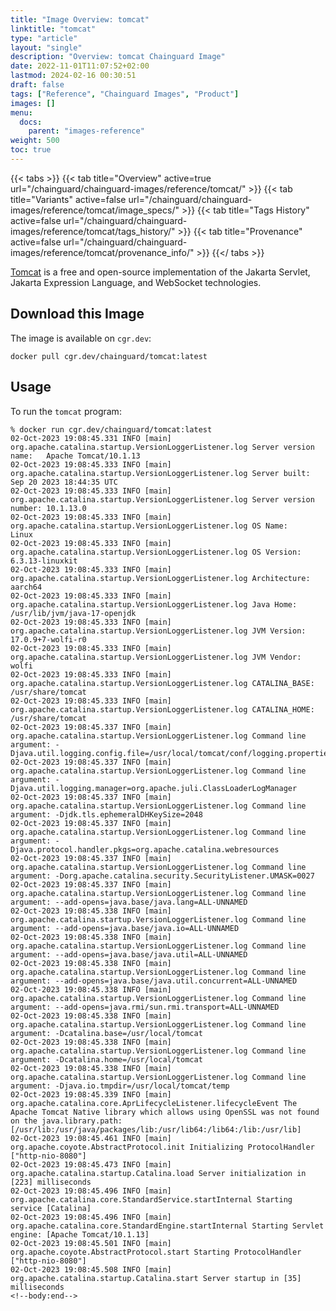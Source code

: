 ```yaml
---
title: "Image Overview: tomcat"
linktitle: "tomcat"
type: "article"
layout: "single"
description: "Overview: tomcat Chainguard Image"
date: 2022-11-01T11:07:52+02:00
lastmod: 2024-02-16 00:30:51
draft: false
tags: ["Reference", "Chainguard Images", "Product"]
images: []
menu: 
  docs: 
    parent: "images-reference"
weight: 500
toc: true
---
```


{{< tabs >}}
{{< tab title="Overview" active=true url="/chainguard/chainguard-images/reference/tomcat/" >}}
{{< tab title="Variants" active=false url="/chainguard/chainguard-images/reference/tomcat/image_specs/" >}}
{{< tab title="Tags History" active=false url="/chainguard/chainguard-images/reference/tomcat/tags_history/" >}}
{{< tab title="Provenance" active=false url="/chainguard/chainguard-images/reference/tomcat/provenance_info/" >}}
{{</ tabs >}}



<!--overview:start-->
[Tomcat](https://tomcat.apache.org/) is a free and open-source implementation of the Jakarta Servlet, Jakarta Expression Language, and WebSocket technologies.
<!--overview:end-->

<!--getting:start-->
## Download this Image
The image is available on `cgr.dev`:

```
docker pull cgr.dev/chainguard/tomcat:latest
```
<!--getting:end-->

<!--body:start-->
## Usage

To run the `tomcat` program:

```shell
% docker run cgr.dev/chainguard/tomcat:latest
02-Oct-2023 19:08:45.331 INFO [main] org.apache.catalina.startup.VersionLoggerListener.log Server version name:   Apache Tomcat/10.1.13
02-Oct-2023 19:08:45.333 INFO [main] org.apache.catalina.startup.VersionLoggerListener.log Server built:          Sep 20 2023 18:44:35 UTC
02-Oct-2023 19:08:45.333 INFO [main] org.apache.catalina.startup.VersionLoggerListener.log Server version number: 10.1.13.0
02-Oct-2023 19:08:45.333 INFO [main] org.apache.catalina.startup.VersionLoggerListener.log OS Name:               Linux
02-Oct-2023 19:08:45.333 INFO [main] org.apache.catalina.startup.VersionLoggerListener.log OS Version:            6.3.13-linuxkit
02-Oct-2023 19:08:45.333 INFO [main] org.apache.catalina.startup.VersionLoggerListener.log Architecture:          aarch64
02-Oct-2023 19:08:45.333 INFO [main] org.apache.catalina.startup.VersionLoggerListener.log Java Home:             /usr/lib/jvm/java-17-openjdk
02-Oct-2023 19:08:45.333 INFO [main] org.apache.catalina.startup.VersionLoggerListener.log JVM Version:           17.0.9+7-wolfi-r0
02-Oct-2023 19:08:45.333 INFO [main] org.apache.catalina.startup.VersionLoggerListener.log JVM Vendor:            wolfi
02-Oct-2023 19:08:45.333 INFO [main] org.apache.catalina.startup.VersionLoggerListener.log CATALINA_BASE:         /usr/share/tomcat
02-Oct-2023 19:08:45.333 INFO [main] org.apache.catalina.startup.VersionLoggerListener.log CATALINA_HOME:         /usr/share/tomcat
02-Oct-2023 19:08:45.337 INFO [main] org.apache.catalina.startup.VersionLoggerListener.log Command line argument: -Djava.util.logging.config.file=/usr/local/tomcat/conf/logging.properties
02-Oct-2023 19:08:45.337 INFO [main] org.apache.catalina.startup.VersionLoggerListener.log Command line argument: -Djava.util.logging.manager=org.apache.juli.ClassLoaderLogManager
02-Oct-2023 19:08:45.337 INFO [main] org.apache.catalina.startup.VersionLoggerListener.log Command line argument: -Djdk.tls.ephemeralDHKeySize=2048
02-Oct-2023 19:08:45.337 INFO [main] org.apache.catalina.startup.VersionLoggerListener.log Command line argument: -Djava.protocol.handler.pkgs=org.apache.catalina.webresources
02-Oct-2023 19:08:45.337 INFO [main] org.apache.catalina.startup.VersionLoggerListener.log Command line argument: -Dorg.apache.catalina.security.SecurityListener.UMASK=0027
02-Oct-2023 19:08:45.337 INFO [main] org.apache.catalina.startup.VersionLoggerListener.log Command line argument: --add-opens=java.base/java.lang=ALL-UNNAMED
02-Oct-2023 19:08:45.338 INFO [main] org.apache.catalina.startup.VersionLoggerListener.log Command line argument: --add-opens=java.base/java.io=ALL-UNNAMED
02-Oct-2023 19:08:45.338 INFO [main] org.apache.catalina.startup.VersionLoggerListener.log Command line argument: --add-opens=java.base/java.util=ALL-UNNAMED
02-Oct-2023 19:08:45.338 INFO [main] org.apache.catalina.startup.VersionLoggerListener.log Command line argument: --add-opens=java.base/java.util.concurrent=ALL-UNNAMED
02-Oct-2023 19:08:45.338 INFO [main] org.apache.catalina.startup.VersionLoggerListener.log Command line argument: --add-opens=java.rmi/sun.rmi.transport=ALL-UNNAMED
02-Oct-2023 19:08:45.338 INFO [main] org.apache.catalina.startup.VersionLoggerListener.log Command line argument: -Dcatalina.base=/usr/local/tomcat
02-Oct-2023 19:08:45.338 INFO [main] org.apache.catalina.startup.VersionLoggerListener.log Command line argument: -Dcatalina.home=/usr/local/tomcat
02-Oct-2023 19:08:45.338 INFO [main] org.apache.catalina.startup.VersionLoggerListener.log Command line argument: -Djava.io.tmpdir=/usr/local/tomcat/temp
02-Oct-2023 19:08:45.339 INFO [main] org.apache.catalina.core.AprLifecycleListener.lifecycleEvent The Apache Tomcat Native library which allows using OpenSSL was not found on the java.library.path: [/usr/lib:/usr/java/packages/lib:/usr/lib64:/lib64:/lib:/usr/lib]
02-Oct-2023 19:08:45.461 INFO [main] org.apache.coyote.AbstractProtocol.init Initializing ProtocolHandler ["http-nio-8080"]
02-Oct-2023 19:08:45.473 INFO [main] org.apache.catalina.startup.Catalina.load Server initialization in [223] milliseconds
02-Oct-2023 19:08:45.496 INFO [main] org.apache.catalina.core.StandardService.startInternal Starting service [Catalina]
02-Oct-2023 19:08:45.496 INFO [main] org.apache.catalina.core.StandardEngine.startInternal Starting Servlet engine: [Apache Tomcat/10.1.13]
02-Oct-2023 19:08:45.501 INFO [main] org.apache.coyote.AbstractProtocol.start Starting ProtocolHandler ["http-nio-8080"]
02-Oct-2023 19:08:45.508 INFO [main] org.apache.catalina.startup.Catalina.start Server startup in [35] milliseconds
<!--body:end-->

